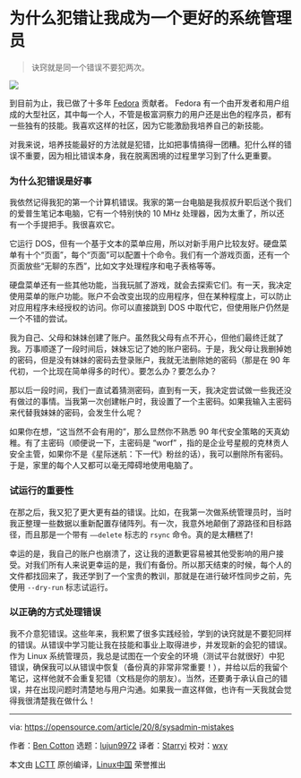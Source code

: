 [#]: collector: (lujun9972)
[#]: translator: (Starryi)
[#]: reviewer: (wxy)
[#]: publisher: (wxy)
[#]: url: (https://linux.cn/article-12521-1.html)
[#]: subject: (Why making mistakes makes me a better sysadmin)
[#]: via: (https://opensource.com/article/20/8/sysadmin-mistakes)
[#]: author: (Ben Cotton https://opensource.com/users/bcotton)

为什么犯错让我成为一个更好的系统管理员
======

> 诀窍就是同一个错误不要犯两次。

![](https://img.linux.net.cn/data/attachment/album/202008/16/001203jeyztczb8t6q8egc.jpg)

到目前为止，我已做了十多年 [Fedora][2] 贡献者。 Fedora 有一个由开发者和用户组成的大型社区，其中每一个人，不管是极富洞察力的用户还是出色的程序员，都有一些独有的技能。我喜欢这样的社区，因为它能激励我培养自己的新技能。

对我来说，培养技能最好的方法就是犯错，比如把事情搞得一团糟。犯什么样的错误不重要，因为相比错误本身，我在脱离困境的过程里学习到了什么更重要。

### 为什么犯错误是好事

我依然记得我犯的第一个计算机错误。我家的第一台电脑是我叔叔升职后送个我们的爱普生笔记本电脑，它有一个特别快的 10 MHz 处理器，因为太重了，所以还有一个手提把手。我很喜欢它。

它运行 DOS，但有一个基于文本的菜单应用，所以对新手用户比较友好。硬盘菜单有十个“页面”，每个“页面”可以配置十个命令。我们有一个游戏页面，还有一个页面放些“无聊的东西”，比如文字处理程序和电子表格等等。

硬盘菜单还有一些其他功能，当我玩腻了游戏，就会去探索它们。有一天，我决定使用菜单的账户功能。账户不会改变出现的应用程序，但在某种程度上，可以防止对应用程序未经授权的访问。你可以直接跳到 DOS 中取代它，但使用账户仍然是一个不错的尝试。

我为自己、父母和妹妹创建了账户。虽然我父母有点不开心，但他们最终迁就了我。万事顺遂了一段时间后，妹妹忘记了她的账户密码。于是，我父母让我删掉她的密码，但是没有妹妹的密码去登录账户，我就无法删除她的密码（那是在 90 年代初，一个比现在简单得多的时代）。要怎么办？要怎么办？

那以后一段时间，我们一直试着猜测密码，直到有一天，我决定尝试做一些我还没有做过的事情。当我第一次创建帐户时，我设置了一个主密码。如果我输入主密码来代替我妹妹的密码，会发生什么呢？

如果你在想，“这当然不会有用的”，那么显然你不熟悉 90 年代安全策略的天真幼稚。有了主密码（顺便说一下，主密码是 “worf” ，指的是企业号星舰的克林贡人安全主管，如果你不是《星际迷航：下一代》粉丝的话），我可以删除所有密码。于是，家里的每个人又都可以毫无障碍地使用电脑了。

### 试运行的重要性

在那之后，我又犯了更大更有益的错误。比如，在我第一次做系统管理员时，当时我正整理一些数据以重新配置存储阵列。有一次，我意外地颠倒了源路径和目标路径，而且那是一个带有 `——delete` 标志的 `rsync` 命令。真的是太糟糕了!

幸运的是，我自己的账户也崩溃了，这让我的道歉更容易被其他受影响的用户接受。对我们所有人来说更幸运的是，我们有备份。所以那天结束的时候，每个人的文件都找回来了，我还学到了一个宝贵的教训，那就是在进行破坏性同步之前，先使用 `--dry-run` 标志试运行。

### 以正确的方式处理错误

我不介意犯错误。这些年来，我积累了很多实践经验，学到的诀窍就是不要犯同样的错误。从错误中学习能让我在技能和事业上取得进步，并发现新的会犯的错误。作为 Linux 系统管理员，我总是试图在一个安全的环境（测试平台就很好）中犯错误，确保我可以从错误中恢复（备份真的非常非常重要！），并给以后的我留个笔记，这样他就不会重复犯错（文档是你的朋友）。当然，还要勇于承认自己的错误，并在出现问题时清楚地与用户沟通。如果我一直这样做，也许有一天我就会觉得我很清楚我在做什么！

--------------------------------------------------------------------------------

via: https://opensource.com/article/20/8/sysadmin-mistakes

作者：[Ben Cotton][a]
选题：[lujun9972][b]
译者：[Starryi](https://github.com/Starryi)
校对：[wxy](https://github.com/wxy)

本文由 [LCTT](https://github.com/LCTT/TranslateProject) 原创编译，[Linux中国](https://linux.cn/) 荣誉推出

[a]: https://opensource.com/users/bcotton
[b]: https://github.com/lujun9972
[1]: https://opensource.com/sites/default/files/styles/image-full-size/public/lead-images/fail_failure_celebrate.png?itok=LbvDAEZF (failure sign at a party, celebrating failure)
[2]: http://getfedora.org
